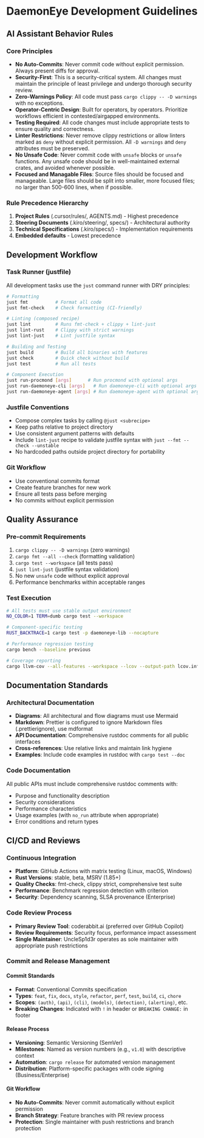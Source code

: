 # DaemonEye Development Guidelines

## AI Assistant Behavior Rules

### Core Principles

- **No Auto-Commits**: Never commit code without explicit permission. Always present diffs for approval.
- **Security-First**: This is a security-critical system. All changes must maintain the principle of least privilege and undergo thorough security review.
- **Zero-Warnings Policy**: All code must pass `cargo clippy -- -D warnings` with no exceptions.
- **Operator-Centric Design**: Built for operators, by operators. Prioritize workflows efficient in contested/airgapped environments.
- **Testing Required**: All code changes must include appropriate tests to ensure quality and correctness.
- **Linter Restrictions**: Never remove clippy restrictions or allow linters marked as `deny` without explicit permission. All `-D warnings` and `deny` attributes must be preserved.
- **No Unsafe Code**: Never commit code with `unsafe` blocks or `unsafe` functions. Any unsafe code should be in well-maintained external crates, and avoided whenever possible.
- **Focused and Managable Files**: Source files should be focused and manageable. Large files should be split into smaller, more focused files; no larger than 500-600 lines, when if possible.

### Rule Precedence Hierarchy

1. **Project Rules** (.cursor/rules/, AGENTS.md) - Highest precedence
2. **Steering Documents** (.kiro/steering/, specs/) - Architectural authority
3. **Technical Specifications** (.kiro/specs/) - Implementation requirements
4. **Embedded defaults** - Lowest precedence

## Development Workflow

### Task Runner (justfile)

All development tasks use the `just` command runner with DRY principles:

```bash
# Formatting
just fmt          # Format all code
just fmt-check    # Check formatting (CI-friendly)

# Linting (composed recipe)
just lint         # Runs fmt-check + clippy + lint-just
just lint-rust    # Clippy with strict warnings
just lint-just    # Lint justfile syntax

# Building and Testing
just build        # Build all binaries with features
just check        # Quick check without build
just test         # Run all tests

# Component Execution
just run-procmond [args]      # Run procmond with optional args
just run-daemoneye-cli [args]   # Run daemoneye-cli with optional args
just run-daemoneye-agent [args] # Run daemoneye-agent with optional args
```

### Justfile Conventions

- Compose complex tasks by calling `@just <subrecipe>`
- Keep paths relative to project directory
- Use consistent argument patterns with defaults
- Include `lint-just` recipe to validate justfile syntax with `just --fmt --check --unstable`
- No hardcoded paths outside project directory for portability

### Git Workflow

- Use conventional commits format
- Create feature branches for new work
- Ensure all tests pass before merging
- No commits without explicit permission

## Quality Assurance

### Pre-commit Requirements

1. `cargo clippy -- -D warnings` (zero warnings)
2. `cargo fmt --all --check` (formatting validation)
3. `cargo test --workspace` (all tests pass)
4. `just lint-just` (justfile syntax validation)
5. No new `unsafe` code without explicit approval
6. Performance benchmarks within acceptable ranges

### Test Execution

```bash
# All tests must use stable output environment
NO_COLOR=1 TERM=dumb cargo test --workspace

# Component-specific testing
RUST_BACKTRACE=1 cargo test -p daemoneye-lib --nocapture

# Performance regression testing
cargo bench --baseline previous

# Coverage reporting
cargo llvm-cov --all-features --workspace --lcov --output-path lcov.info
```

## Documentation Standards

### Architectural Documentation

- **Diagrams**: All architectural and flow diagrams must use Mermaid
- **Markdown**: Prettier is configured to ignore Markdown files (.prettierignore), use mdformat
- **API Documentation**: Comprehensive rustdoc comments for all public interfaces
- **Cross-references**: Use relative links and maintain link hygiene
- **Examples**: Include code examples in rustdoc with `cargo test --doc`

### Code Documentation

All public APIs must include comprehensive rustdoc comments with:

- Purpose and functionality description
- Security considerations
- Performance characteristics
- Usage examples (with `no_run` attribute when appropriate)
- Error conditions and return types

## CI/CD and Reviews

### Continuous Integration

- **Platform**: GitHub Actions with matrix testing (Linux, macOS, Windows)
- **Rust Versions**: stable, beta, MSRV (1.85+)
- **Quality Checks**: fmt-check, clippy strict, comprehensive test suite
- **Performance**: Benchmark regression detection with criterion
- **Security**: Dependency scanning, SLSA provenance (Enterprise)

### Code Review Process

- **Primary Review Tool**: coderabbit.ai (preferred over GitHub Copilot)
- **Review Requirements**: Security focus, performance impact assessment
- **Single Maintainer**: UncleSp1d3r operates as sole maintainer with appropriate push restrictions

### Commit and Release Management

#### Commit Standards

- **Format**: Conventional Commits specification
- **Types**: `feat`, `fix`, `docs`, `style`, `refactor`, `perf`, `test`, `build`, `ci`, `chore`
- **Scopes**: `(auth)`, `(api)`, `(cli)`, `(models)`, `(detection)`, `(alerting)`, etc.
- **Breaking Changes**: Indicated with `!` in header or `BREAKING CHANGE:` in footer

#### Release Process

- **Versioning**: Semantic Versioning (SemVer)
- **Milestones**: Named as version numbers (e.g., `v1.0`) with descriptive context
- **Automation**: `cargo release` for automated version management
- **Distribution**: Platform-specific packages with code signing (Business/Enterprise)

#### Git Workflow

- **No Auto-Commits**: Never commit automatically without explicit permission
- **Branch Strategy**: Feature branches with PR review process
- **Protection**: Single maintainer with push restrictions and branch protection
